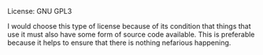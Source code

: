 License: GNU GPL3

I would choose this type of license because of its condition that things that use it must also have some form of source code available. This is preferable because it helps to ensure that there is nothing nefarious happening.
